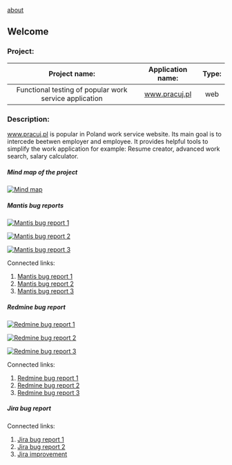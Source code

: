 [about](http://eriziel.github.io/about.html)

## Welcome



### Project:

|                 Project name:                          |  Application name: | Type: |
|                     :--:                               |        :--:        |  :--: |
| Functional testing of popular work service application |   www.pracuj.pl    |  web  |


### Description:

  www.pracuj.pl is popular in Poland work service website. Its main goal is to intercede beetwen employer and employee. It provides helpful tools to simplify the work application for example: Resume creator, advanced work search, salary calculator.

##### Mind map of the project

[![Mind map](https://eriziel.github.io/Portfolio/Images/Mind_map.png)](https://eriziel.github.io/Portfolio/Images/Mind_map.png)


##### Mantis bug reports

[![Mantis bug report 1](https://eriziel.github.io/Portfolio/Images/Mantis_bug_report_1.png)](https://eriziel.github.io/Portfolio/Images/Mantis_bug_report_1.png)

[![Mantis bug report 2](https://eriziel.github.io/Portfolio/Images/Mantis_bug_report_2.png)](https://eriziel.github.io/Portfolio/Images/Mantis_bug_report_2.png)

[![Mantis bug report 3](https://eriziel.github.io/Portfolio/Images/Mantis_improvement.png)](https://eriziel.github.io/Portfolio/Images/Mantis_improvement.png)

Connected links: 
1. [Mantis bug report 1](http://software-testing.ru/bts/view.php?id=10057)
2. [Mantis bug report 2](https://software-testing.ru/bts/view.php?id=10112)
3. [Mantis bug report 3](https://software-testing.ru/bts/view.php?id=10065)

##### Redmine bug report

[![Redmine bug report 1](https://eriziel.github.io/Portfolio/Images/Redmine_bug_report_1.png)](https://eriziel.github.io/Portfolio/Images/Redmine_bug_report_1.png)

[![Redmine bug report 2](https://eriziel.github.io/Portfolio/Images/Redmine_bug_report_2.png)](https://eriziel.github.io/Portfolio/Images/Redmine_bug_report_2.png)

[![Redmine bug report 3](https://eriziel.github.io/Portfolio/Images/Redmine_bug_report_3.png)](https://eriziel.github.io/Portfolio/Images/Redmine_bug_report_3.png)

Connected links: 
1. [Redmine bug report 1](http://redmine.qa-courses.com/issues/286)
2. [Redmine bug report 2](http://redmine.qa-courses.com/issues/284)
3. [Redmine bug report 3](http://redmine.qa-courses.com/issues/285)

##### Jira bug report

Connected links: 
1. [Jira bug report 1](https://marcinb.atlassian.net/browse/PP-3?atlOrigin=eyJpIjoiNmUzNDI4ZWFlMWVhNGQ2OTllNmY5OTQ3YTQwYjJiYWEiLCJwIjoiaiJ9)
2. [Jira bug report 2](https://marcinb.atlassian.net/browse/PP-1?atlOrigin=eyJpIjoiYTFlZTZiZmRlYWY3NDI4Y2I1NTljOTk0N2RjOTkxZWQiLCJwIjoiaiJ9)
3. [Jira improvement](
https://marcinb.atlassian.net/browse/PP-2?atlOrigin=eyJpIjoiMWI5Mzc4ZTkxOWNiNDFkZmJkMDEwMTAzOTNjYWU4MmIiLCJwIjoiaiJ9)


